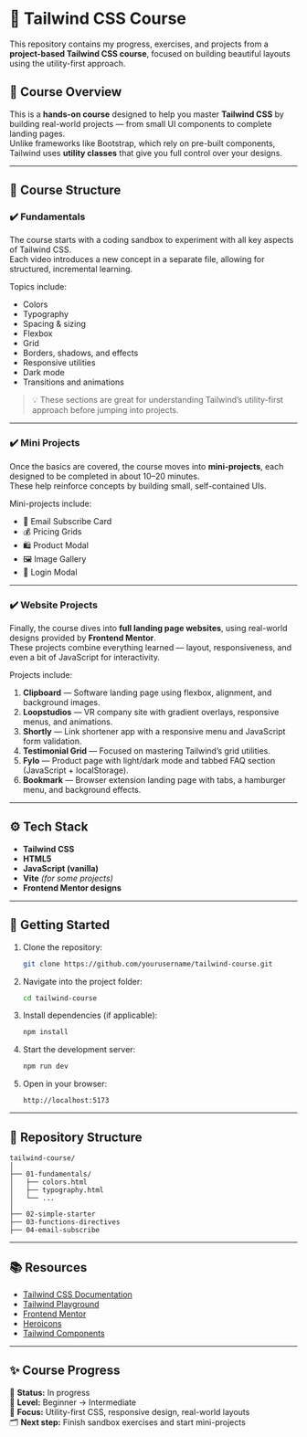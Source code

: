 # 🎨 Tailwind CSS Course

This repository contains my progress, exercises, and projects from a **project-based Tailwind CSS course**, focused on building beautiful layouts using the utility-first approach.

## 🧠 Course Overview

This is a **hands-on course** designed to help you master **Tailwind CSS** by building real-world projects — from small UI components to complete landing pages.  
Unlike frameworks like Bootstrap, which rely on pre-built components, Tailwind uses **utility classes** that give you full control over your designs.

---

## 🧩 Course Structure

### ✔️ Fundamentals

The course starts with a coding sandbox to experiment with all key aspects of Tailwind CSS.  
Each video introduces a new concept in a separate file, allowing for structured, incremental learning.

Topics include:

- Colors
- Typography
- Spacing & sizing
- Flexbox
- Grid
- Borders, shadows, and effects
- Responsive utilities
- Dark mode
- Transitions and animations

> 💡 These sections are great for understanding Tailwind’s utility-first approach before jumping into projects.

---

### ✔️ Mini Projects

Once the basics are covered, the course moves into **mini-projects**, each designed to be completed in about 10–20 minutes.  
These help reinforce concepts by building small, self-contained UIs.

Mini-projects include:

- 📩 Email Subscribe Card
- 💰 Pricing Grids
- 🛍️ Product Modal
- 🖼️ Image Gallery
- 🔐 Login Modal

---

### ✔️ Website Projects

Finally, the course dives into **full landing page websites**, using real-world designs provided by **Frontend Mentor**.  
These projects combine everything learned — layout, responsiveness, and even a bit of JavaScript for interactivity.

Projects include:

1. **Clipboard** — Software landing page using flexbox, alignment, and background images.
2. **Loopstudios** — VR company site with gradient overlays, responsive menus, and animations.
3. **Shortly** — Link shortener app with a responsive menu and JavaScript form validation.
4. **Testimonial Grid** — Focused on mastering Tailwind’s grid utilities.
5. **Fylo** — Product page with light/dark mode and tabbed FAQ section (JavaScript + localStorage).
6. **Bookmark** — Browser extension landing page with tabs, a hamburger menu, and background effects.

---

## ⚙️ Tech Stack

- **Tailwind CSS**
- **HTML5**
- **JavaScript (vanilla)**
- **Vite** _(for some projects)_
- **Frontend Mentor designs**

---

## 🚀 Getting Started

1. Clone the repository:

   ```bash
   git clone https://github.com/yourusername/tailwind-course.git
   ```

2. Navigate into the project folder:

   ```bash
   cd tailwind-course
   ```

3. Install dependencies (if applicable):

   ```bash
   npm install
   ```

4. Start the development server:

   ```bash
   npm run dev
   ```

5. Open in your browser:
   ```
   http://localhost:5173
   ```

---

## 📁 Repository Structure

```
tailwind-course/
│
├── 01-fundamentals/
│   ├── colors.html
│   ├── typography.html
│   └── ...
│
├── 02-simple-starter
├── 03-functions-directives
├── 04-email-subscribe
```

---

## 📚 Resources

- [Tailwind CSS Documentation](https://tailwindcss.com/docs)
- [Tailwind Playground](https://play.tailwindcss.com/)
- [Frontend Mentor](https://www.frontendmentor.io/)
- [Heroicons](https://heroicons.com/)
- [Tailwind Components](https://tailwindcomponents.com/)

---

## ✨ Course Progress

📆 **Status:** In progress  
🧠 **Level:** Beginner → Intermediate  
🧱 **Focus:** Utility-first CSS, responsive design, real-world layouts  
🗂️ **Next step:** Finish sandbox exercises and start mini-projects
